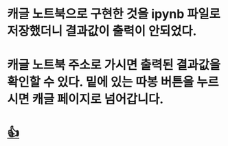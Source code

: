 # 캐글 노트북으로 구현한 것을 ipynb 파일로 저장했더니 결과값이 출력이 안되었다. 
# 캐글 노트북 주소로 가시면 출력된 결과값을 확인할 수 있다. 밑에 있는 따봉 버튼을 누르시면 캐글 페이지로 넘어갑니다.
# [👍](https://www.kaggle.com/vestige/2017250024-ml-project3)
